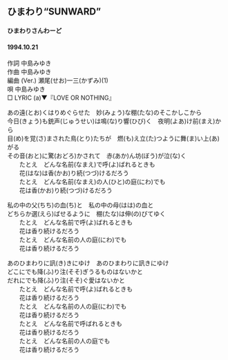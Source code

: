 ## ひまわり“SUNWARD”
#### ひまわりさんわーど
#### 1994.10.21


作詞     中島みゆき　　　　　   
作曲      中島みゆき  　　　   
編曲 (Ver.) 瀬尾(せお)一三(かずみ)(1)　　　　    
唄     中島みゆき      
□ LYRIC (a)▼『LOVE OR NOTHING』     

あの遠(とお)くはりめぐらせた　妙(みょう)な棚(たな)のそこかしこから  
今日(きょう)も銃声(じゅうせい)は鳴(な)り響(ひび)く　夜明(よあ)け前(まえ)から  
目(め)を覚(さ)まされた鳥(とり)たちが　燃(も)え立(た)つように舞(ま)い上(あ)がる  
その音(おと)に驚(おどろ)かされて　赤(あか)ん坊(ぼう)が泣(な)く  
　　たとえ　どんな名前(なまえ)で呼(よ)ばれるときも  
　　花(はな)は香(かお)り続(つづ)けるだろう  
　　たとえ　どんな名前(なまえ)の人(ひと)の庭(にわ)でも  
　　花は香(かお)り続(つづ)けるだろう  
  
私の中の父(ちち)の血(ち)と　私の中の母(はは)の血と  
どちらか選(えら)ばせるように　棚(たな)は伸(の)びてゆく  
　　たとえ　どんな名前で呼(よ)ばれるときも  
　　花は香り続けるだろう  
　　たとえ　どんな名前の人の庭(にわ)でも  
　　花は香り続けるだろう  
  
あのひまわりに訊(き)きにゆけ　あのひまわりに訊きにゆけ  
どこにでも降(ふ)り注(そそ)ぎうるものはないかと  
だれにでも降(ふ)り注(そそ)ぐ愛はないかと  
　　たとえ　どんな名前で呼(よ)ばれるときも  
　　花は香り続けるだろう  
　　たとえ　どんな名前の人の庭(にわ)でも  
　　花は香り続けるだろう  
　　たとえ　どんな名前で呼ばれるときも  
　　花は香り続けるだろう  
　　たとえ　どんな名前の人の庭でも  
　　花は香り続けるだろう  